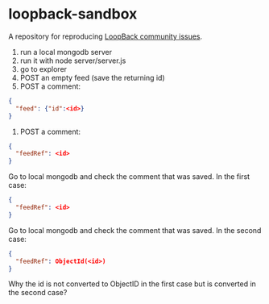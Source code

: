 # loopback-sandbox

A repository for reproducing [LoopBack community issues][wiki-issues].

[wiki-issues]: https://github.com/strongloop/loopback/wiki/Reporting-issues


1. run a local mongodb server
1. run it with node server/server.js
1. go to explorer
1. POST an empty feed (save the returning id)
1. POST a comment:
```json
{
  "feed": {"id":<id>}
}
```
1. POST a comment:
```json
{
  "feedRef": <id>
}
```

Go to local mongodb and check the comment that was saved. In the first case:
```json
{
  "feedRef": <id>
}
```

Go to local mongodb and check the comment that was saved. In the second case:
```json
{
  "feedRef": ObjectId(<id>)
}
```

Why the id is not converted to ObjectID in the first case but is converted in the second case?
